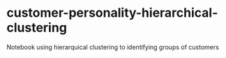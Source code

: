 # customer-personality-hierarchical-clustering
Notebook using hierarquical clustering to identifying groups of customers
